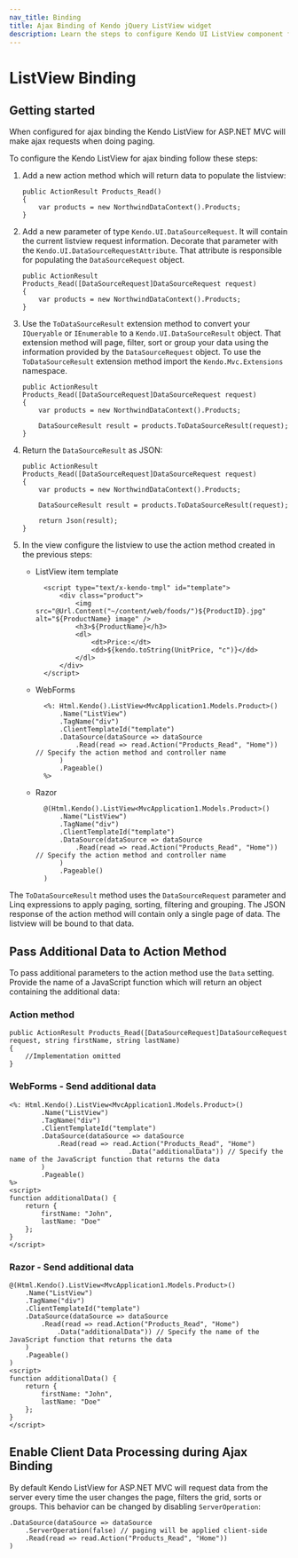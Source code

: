 ```yaml
---
nav_title: Binding
title: Ajax Binding of Kendo jQuery ListView widget
description: Learn the steps to configure Kendo UI ListView component for AJAX binding and easily enable client data processing during AJAX binding.
---
```


# ListView Binding

## Getting started

When configured for ajax binding the Kendo ListView for ASP.NET MVC will make ajax requests when doing paging.

To configure the Kendo ListView for ajax binding follow these steps:

1.  Add a new action method which will return data to populate the listview:

        public ActionResult Products_Read()
        {
            var products = new NorthwindDataContext().Products;
        }
2.  Add a new parameter of type `Kendo.UI.DataSourceRequest`.
It will contain the current listview request information.
Decorate that parameter with the `Kendo.UI.DataSourceRequestAttribute`. That attribute is responsible for populating the `DataSourceRequest` object.

        public ActionResult Products_Read([DataSourceRequest]DataSourceRequest request)
        {
            var products = new NorthwindDataContext().Products;
        }
3.  Use the `ToDataSourceResult` extension method to convert your `IQueryable` or `IEnumerable` to a
`Kendo.UI.DataSourceResult` object. That extension method will page, filter, sort or group your data using the information provided by the
`DataSourceRequest` object. To use the `ToDataSourceResult` extension method import the `Kendo.Mvc.Extensions` namespace.

        public ActionResult Products_Read([DataSourceRequest]DataSourceRequest request)
        {
            var products = new NorthwindDataContext().Products;

            DataSourceResult result = products.ToDataSourceResult(request);
        }
4.  Return the `DataSourceResult` as JSON:

        public ActionResult Products_Read([DataSourceRequest]DataSourceRequest request)
        {
            var products = new NorthwindDataContext().Products;

            DataSourceResult result = products.ToDataSourceResult(request);

            return Json(result);
        }
5.  In the view configure the listview to use the action method created in the previous steps:
    - ListView item template

            <script type="text/x-kendo-tmpl" id="template">
                <div class="product">
                    <img src="@Url.Content("~/content/web/foods/")${ProductID}.jpg" alt="${ProductName} image" />
                    <h3>${ProductName}</h3>
                    <dl>
                        <dt>Price:</dt>
                        <dd>${kendo.toString(UnitPrice, "c")}</dd>
                    </dl>
                </div>
            </script>
    - WebForms

            <%: Html.Kendo().ListView<MvcApplication1.Models.Product>()
                .Name("ListView")
                .TagName("div")
                .ClientTemplateId("template")
                .DataSource(dataSource => dataSource
                    .Read(read => read.Action("Products_Read", "Home")) // Specify the action method and controller name
                )
                .Pageable()
            %>
    - Razor

            @(Html.Kendo().ListView<MvcApplication1.Models.Product>()
                .Name("ListView")
                .TagName("div")
                .ClientTemplateId("template")
                .DataSource(dataSource => dataSource
                    .Read(read => read.Action("Products_Read", "Home")) // Specify the action method and controller name
                )
                .Pageable()
            )


The `ToDataSourceResult` method uses the `DataSourceRequest` parameter and Linq expressions to apply paging, sorting, filtering and grouping.
The JSON response of the action method will contain only a single page of data. The listview will be bound to that data.

## Pass Additional Data to Action Method

To pass additional parameters to the action method use the `Data` setting. Provide the name of a JavaScript function which will return an object
containing the additional data:



### Action method

    public ActionResult Products_Read([DataSourceRequest]DataSourceRequest request, string firstName, string lastName)
    {
        //Implementation omitted
    }


### WebForms - Send additional data

    <%: Html.Kendo().ListView<MvcApplication1.Models.Product>()
            .Name("ListView")
            .TagName("div")
            .ClientTemplateId("template")
            .DataSource(dataSource => dataSource
                .Read(read => read.Action("Products_Read", "Home")
                                  .Data("additionalData")) // Specify the name of the JavaScript function that returns the data
            )
            .Pageable()
    %>
    <script>
    function additionalData() {
        return {
            firstName: "John",
            lastName: "Doe"
        };
    }
    </script>


### Razor - Send additional data

    @(Html.Kendo().ListView<MvcApplication1.Models.Product>()
        .Name("ListView")
        .TagName("div")
        .ClientTemplateId("template")
        .DataSource(dataSource => dataSource
            .Read(read => read.Action("Products_Read", "Home")
                .Data("additionalData")) // Specify the name of the JavaScript function that returns the data
        )
        .Pageable()
    )
    <script>
    function additionalData() {
        return {
            firstName: "John",
            lastName: "Doe"
        };
    }
    </script>


## Enable Client Data Processing during Ajax Binding

By default Kendo ListView for ASP.NET MVC will request data from the server every time the user changes the page, filters the grid, sorts or groups. This behavior
can be changed by disabling `ServerOperation`:

    .DataSource(dataSource => dataSource
        .ServerOperation(false) // paging will be applied client-side
        .Read(read => read.Action("Products_Read", "Home"))
    )

